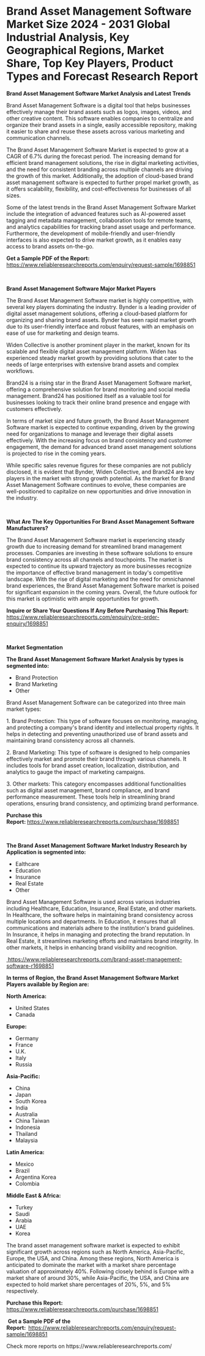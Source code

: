 <p><h1>Brand Asset Management Software Market Size 2024 - 2031 Global Industrial Analysis, Key Geographical Regions, Market Share, Top Key Players, Product Types and Forecast Research Report</h1></p><p><strong>Brand Asset Management Software Market Analysis and Latest Trends</strong></p>
<p><p>Brand Asset Management Software is a digital tool that helps businesses effectively manage their brand assets such as logos, images, videos, and other creative content. This software enables companies to centralize and organize their brand assets in a single, easily accessible repository, making it easier to share and reuse these assets across various marketing and communication channels.</p><p>The Brand Asset Management Software Market is expected to grow at a CAGR of 6.7% during the forecast period. The increasing demand for efficient brand management solutions, the rise in digital marketing activities, and the need for consistent branding across multiple channels are driving the growth of this market. Additionally, the adoption of cloud-based brand asset management software is expected to further propel market growth, as it offers scalability, flexibility, and cost-effectiveness for businesses of all sizes.</p><p>Some of the latest trends in the Brand Asset Management Software Market include the integration of advanced features such as AI-powered asset tagging and metadata management, collaboration tools for remote teams, and analytics capabilities for tracking brand asset usage and performance. Furthermore, the development of mobile-friendly and user-friendly interfaces is also expected to drive market growth, as it enables easy access to brand assets on-the-go.</p></p>
<p><strong>Get a Sample PDF of the Report:&nbsp;</strong> <a href="https://www.reliableresearchreports.com/enquiry/request-sample/1698851">https://www.reliableresearchreports.com/enquiry/request-sample/1698851</a></p>
<p>&nbsp;</p>
<p><strong>Brand Asset Management Software Major Market Players</strong></p>
<p><p>The Brand Asset Management Software market is highly competitive, with several key players dominating the industry. Bynder is a leading provider of digital asset management solutions, offering a cloud-based platform for organizing and sharing brand assets. Bynder has seen rapid market growth due to its user-friendly interface and robust features, with an emphasis on ease of use for marketing and design teams.</p><p>Widen Collective is another prominent player in the market, known for its scalable and flexible digital asset management platform. Widen has experienced steady market growth by providing solutions that cater to the needs of large enterprises with extensive brand assets and complex workflows.</p><p>Brand24 is a rising star in the Brand Asset Management Software market, offering a comprehensive solution for brand monitoring and social media management. Brand24 has positioned itself as a valuable tool for businesses looking to track their online brand presence and engage with customers effectively.</p><p>In terms of market size and future growth, the Brand Asset Management Software market is expected to continue expanding, driven by the growing need for organizations to manage and leverage their digital assets effectively. With the increasing focus on brand consistency and customer engagement, the demand for advanced brand asset management solutions is projected to rise in the coming years.</p><p>While specific sales revenue figures for these companies are not publicly disclosed, it is evident that Bynder, Widen Collective, and Brand24 are key players in the market with strong growth potential. As the market for Brand Asset Management Software continues to evolve, these companies are well-positioned to capitalize on new opportunities and drive innovation in the industry.</p></p>
<p>&nbsp;</p>
<p><strong>What Are The Key Opportunities For Brand Asset Management Software Manufacturers?</strong></p>
<p><p>The Brand Asset Management Software market is experiencing steady growth due to increasing demand for streamlined brand management processes. Companies are investing in these software solutions to ensure brand consistency across all channels and touchpoints. The market is expected to continue its upward trajectory as more businesses recognize the importance of effective brand management in today's competitive landscape. With the rise of digital marketing and the need for omnichannel brand experiences, the Brand Asset Management Software market is poised for significant expansion in the coming years. Overall, the future outlook for this market is optimistic with ample opportunities for growth.</p></p>
<p><strong>Inquire or Share Your Questions If Any Before Purchasing This Report:</strong> <a href="https://www.reliableresearchreports.com/enquiry/pre-order-enquiry/1698851">https://www.reliableresearchreports.com/enquiry/pre-order-enquiry/1698851</a></p>
<p>&nbsp;</p>
<p><strong>Market Segmentation</strong></p>
<p><strong>The Brand Asset Management Software Market Analysis by types is segmented into:</strong></p>
<p><ul><li>Brand Protection</li><li>Brand Marketing</li><li>Other</li></ul></p>
<p><p>Brand Asset Management Software can be categorized into three main market types: </p><p>1. Brand Protection: This type of software focuses on monitoring, managing, and protecting a company's brand identity and intellectual property rights. It helps in detecting and preventing unauthorized use of brand assets and maintaining brand consistency across all channels.</p><p>2. Brand Marketing: This type of software is designed to help companies effectively market and promote their brand through various channels. It includes tools for brand asset creation, localization, distribution, and analytics to gauge the impact of marketing campaigns.</p><p>3. Other markets: This category encompasses additional functionalities such as digital asset management, brand compliance, and brand performance measurement. These tools help in streamlining brand operations, ensuring brand consistency, and optimizing brand performance.</p></p>
<p><strong>Purchase this Report:&nbsp;</strong><a href="https://www.reliableresearchreports.com/purchase/1698851">https://www.reliableresearchreports.com/purchase/1698851</a></p>
<p>&nbsp;</p>
<p><strong>The Brand Asset Management Software Market Industry Research by Application is segmented into:</strong></p>
<p><ul><li>Ealthcare</li><li>Education</li><li>Insurance</li><li>Real Estate</li><li>Other</li></ul></p>
<p><p>Brand Asset Management Software is used across various industries including Healthcare, Education, Insurance, Real Estate, and other markets. In Healthcare, the software helps in maintaining brand consistency across multiple locations and departments. In Education, it ensures that all communications and materials adhere to the institution's brand guidelines. In Insurance, it helps in managing and protecting the brand reputation. In Real Estate, it streamlines marketing efforts and maintains brand integrity. In other markets, it helps in enhancing brand visibility and recognition.</p></p>
<p><a href="https://www.reliableresearchreports.com/brand-asset-management-software-r1698851">&nbsp;https://www.reliableresearchreports.com/brand-asset-management-software-r1698851</a></p>
<p><strong>In terms of Region, the Brand Asset Management Software Market Players available by Region are:</strong></p>
<p>
    <p> <strong> North America: </strong>
        <ul>
            <li>United States</li>
            <li>Canada</li>
        </ul>
        </p> 
    <p> <strong> Europe: </strong>
        <ul>
            <li>Germany</li>
            <li>France</li>
            <li>U.K.</li>
            <li>Italy</li>
            <li>Russia</li>
        </ul>
        </p> 
    <p> <strong> Asia-Pacific: </strong>
        <ul>
            <li>China</li>
            <li>Japan</li>
            <li>South Korea</li>
            <li>India</li>
            <li>Australia</li>
            <li>China Taiwan</li>
            <li>Indonesia</li>
            <li>Thailand</li>
            <li>Malaysia</li>
        </ul>
        </p> 
    <p> <strong> Latin America: </strong>
        <ul>
            <li>Mexico</li>
            <li>Brazil</li>
            <li>Argentina Korea</li>
            <li>Colombia</li>
        </ul>
        </p> 
    <p> <strong> Middle East & Africa: </strong>
        <ul>
            <li>Turkey</li>
            <li>Saudi</li>
            <li>Arabia</li>
            <li>UAE</li>
            <li>Korea</li>
        </ul>
    </p>
    </p>
<p><p>The brand asset management software market is expected to exhibit significant growth across regions such as North America, Asia-Pacific, Europe, the USA, and China. Among these regions, North America is anticipated to dominate the market with a market share percentage valuation of approximately 40%. Following closely behind is Europe with a market share of around 30%, while Asia-Pacific, the USA, and China are expected to hold market share percentages of 20%, 5%, and 5% respectively.</p></p>
<p><strong>Purchase this Report: </strong><a href="https://www.reliableresearchreports.com/purchase/1698851">https://www.reliableresearchreports.com/purchase/1698851</a></p>
<p>&nbsp;<strong>Get a Sample PDF of the Report:&nbsp;&nbsp;</strong><a href="https://www.reliableresearchreports.com/enquiry/request-sample/1698851">https://www.reliableresearchreports.com/enquiry/request-sample/1698851</a></p>
<p><strong></strong></p>
<p>Check more reports on https://www.reliableresearchreports.com/</p>